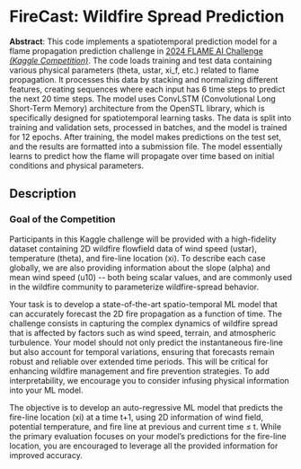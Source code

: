 # **FireCast**: Wildfire Spread Prediction

**Abstract**: This code implements a spatiotemporal prediction model for a flame propagation prediction challenge in [2024 FLAME AI Challenge *(Kaggle Competition)*](https://www.kaggle.com/competitions/2024-flame-ai-challenge). The code loads training and test data containing various physical parameters (theta, ustar, xi_f, etc.) related to flame propagation. It processes this data by stacking and normalizing different features, creating sequences where each input has 6 time steps to predict the next 20 time steps. The model uses ConvLSTM (Convolutional Long Short-Term Memory) architecture from the OpenSTL library, which is specifically designed for spatiotemporal learning tasks. The data is split into training and validation sets, processed in batches, and the model is trained for 12 epochs. After training, the model makes predictions on the test set, and the results are formatted into a submission file. The model essentially learns to predict how the flame will propagate over time based on initial conditions and physical parameters.

## Description
### Goal of the Competition
Participants in this Kaggle challenge will be provided with a high-fidelity dataset containing 2D wildfire flowfield data of wind speed (ustar), temperature (theta), and fire-line location (xi). To describe each case globally, we are also providing information about the slope (alpha) and mean wind speed (u10) -- both being scalar values, and are commonly used in the wildfire community to parameterize wildfire-spread behavior.

Your task is to develop a state-of-the-art spatio-temporal ML model that can accurately forecast the 2D fire propagation as a function of time. The challenge consists in capturing the complex dynamics of wildfire spread that is affected by factors such as wind speed, terrain, and atmospheric turbulence. Your model should not only predict the instantaneous fire-line but also account for temporal variations, ensuring that forecasts remain robust and reliable over extended time periods. This will be critical for enhancing wildfire management and fire prevention strategies. To add interpretability, we encourage you to consider infusing physical information into your ML model.

The objective is to develop an auto-regressive ML model that predicts the fire-line location (xi) at a time t+1, using 2D information of wind field, potential temperature, and fire line at previous and current time ≤ t. While the primary evaluation focuses on your model’s predictions for the fire-line location, you are encouraged to leverage all the provided information for improved accuracy.

